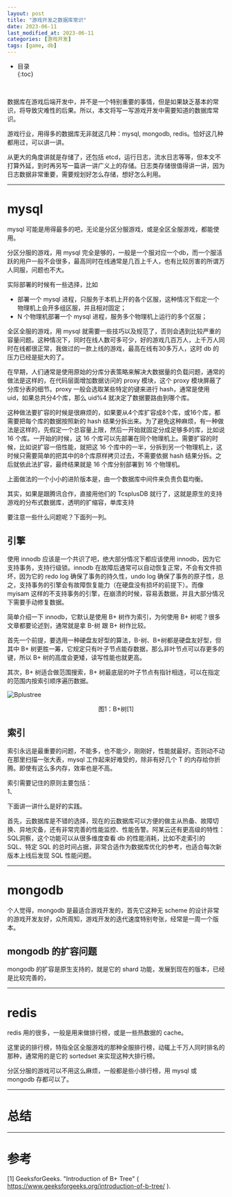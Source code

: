 ```yaml
---
layout: post
title: "游戏开发之数据库常识"
date: 2023-06-11
last_modified_at: 2023-06-11
categories: [游戏开发]
tags: [game, db]
---
```


* 目录  
{:toc}
<br/>

数据库在游戏后端开发中，并不是一个特别重要的事情，但是如果缺乏基本的常识，将导致灾难性的后果。所以，本文将写一写游戏开发中需要知道的数据库常识。  

游戏行业，用得多的数据库无非就这几种：mysql, mongodb, redis。恰好这几种都用过，可以讲一讲。  

从更大的角度讲就是存储了，还包括 etcd，运行日志，流水日志等等，但本文不打算外延，到时再另写一篇讲一讲广义上的存储。日志类存储很值得讲一讲，因为日志数据非常重要，需要规划好怎么存储，想好怎么利用。  

---

# mysql

mysql 可能是用得最多的吧，无论是分区分服游戏，或是全区全服游戏，都能使用。   

分区分服的游戏，用 mysql 完全是够的，一般是一个服对应一个db，而一个服活跃的用户一般不会很多，最高同时在线通常是几百上千人，也有比较厉害的所谓万人同服，问题也不大。  

实际部署的时候有一些选择，比如   
* 部署一个 mysql 进程，只服务于本机上开的各个区服，这种情况下假定一个物理机上会开多组区服，并且相对固定；
* N 个物理机部署一个 mysql 进程，服务多个物理机上运行的多个区服；


全区全服的游戏，用 mysql 就需要一些技巧以及规范了，否则会遇到比较严重的容量问题。这种情况下，同时在线人数可多可少，好的游戏几百万人，上千万人同时在线都很正常，我做过的一款上线的游戏，最高在线有30多万人，这时 db 的压力已经是挺大的了。  

在早期，人们通常是使用原始的分库分表策略来解决大数据量的负载问题，通常的做法是这样的，在代码层面增加数据访问的 proxy 模块，这个 proxy 模块屏蔽了分库分表的细节。proxy 一般会选取某些特定的键来进行 hash，通常是使用 uid，如果总共分4个库，那么 uid%4 就决定了数据要路由到哪个库。  

这种做法要扩容的时候是很麻烦的，如果要从4个库扩容成8个库，或16个库，都需要把每个库的数据按照新的 hash 结果分拆出来。为了避免这种麻烦，有一种做法是这样的，先假定一个总容量上限，然后一开始就固定分成足够多的库，比如说 16 个库。一开始的时候，这 16 个库可以先部署在同个物理机上。需要扩容的时候，比如说扩容一倍性能，就把这 16 个库中的一半，分拆到另一个物理机上，这时候只需要简单的把其中的8个库原样拷贝过去，不需要依据 hash 结果分拆。之后就依此法扩容，最终结果就是 16 个库分别部署到 16 个物理机。  

上面做法的一个小小的进阶版本是，由一个数据库中间件来负责负载均衡。  

其实，如果是跟腾讯合作，直接用他们的 TcsplusDB 就行了，这就是原生的支持游戏的分布式数据库，透明的扩缩容，单库支持 


要注意一些什么问题呢？下面列一列。  

## 引擎

使用 innodb 应该是一个共识了吧，绝大部分情况下都应该使用 innodb，因为它支持事务，支持行级锁。innodb 在故障后通常可以自动恢复正常，不会有文件损坏，因为它的 redo log 确保了事务的持久性，undo log 确保了事务的原子性，总之，支持事务的引擎会有故障恢复能力（在硬盘没有损坏的前提下）。而像 myisam 这样的不支持事务的引擎，在崩溃的时候，容易丢数据，并且大部分情况下需要手动修复数据。  

简单介绍一下 innodb，它默认是使用 B+ 树作为索引，为何使用 B+ 树呢？很多文章都要论述到，通常就是拿 B-树 跟 B+ 树作比较。  

首先一个前提，要选用一种硬盘友好型的算法，B-树、B+树都是硬盘友好型，但其中 B+ 树更胜一筹，它规定只有叶子节点能存数据，那么非叶节点可以存更多的键，所以 B+ 树的高度会更矮，读写性能也就更高。  

其次，B+ 树适合做范围搜索，B+ 树最底层的叶子节点有指针相连，可以在指定的范围内按索引顺序遍历数据。  

![Bplustree](https://blog.antsmallant.top/media/blog/2023-06-11-game-db/Bplustree.png)  
<center>图1：B+树[1]</center>

## 索引

索引永远是最重要的问题，不能多，也不能少，刚刚好，性能就最好。否则动不动在那里扫描一张大表，mysql 工作起来好难受的，除非有好几个 T 的内存给你折腾。即使有这么多内存，效率也是不高。  

索引需要记住的原则主要包括：  
1、

下面讲一讲什么是好的实践。  

首先，云数据库是不错的选择，现在的云数据库可以方便的做主从热备、故障切换、异地灾备，还有非常完善的性能监控、性能告警。阿某云还有更高级的特性：SQL洞察，这个功能可以从很多维度查看 db 的性能消耗，比如不走索引的 SQL、特定 SQL 的总时间占据，非常合适作为数据库优化的参考，也适合每次新版本上线后发现 SQL 性能问题。  



---

# mongodb

个人觉得，mongodb 是最适合游戏开发的，首先它这种无 scheme 的设计非常的游戏开发友好，众所周知，游戏开发的迭代速度特别夸张，经常是一周一个版本。  

## mongodb 的扩容问题

mongodb 的扩容是原生支持的，就是它的 shard 功能，发展到现在的版本，已经是比较完善的，


---

# redis

redis 用的很多，一般是用来做排行榜，或是一些热数据的 cache。  

这里说的排行榜，特指全区全服游戏的那种全服排行榜，动辄上千万人同时排名的那种，通常用的是它的 sortedset 来实现这种大排行榜。   

分区分服的游戏可以不用这么麻烦，一般都是些小排行榜，用 mysql 或 mongodb 存都可以了。

---

# 总结

---

# 参考
[1] GeeksforGeeks. "Introduction of B+ Tree" ( https://www.geeksforgeeks.org/introduction-of-b-tree/ ). 